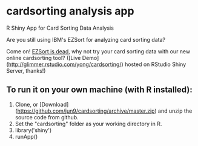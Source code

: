 cardsorting analysis app
===========

R Shiny App for Card Sorting Data Analysis

Are you still using IBM's EZSort for analyzing card sorting data? 

Come on! [EZSort is dead](http://maadmob.net/donna/blog/2005/ibms-usort-and-ezsort-are-dead), why not try your card sorting data with our new online cardsorting tool? ([Live Demo] (http://glimmer.rstudio.com/yong/cardsorting/) hosted on RStudio Shiny Server, thanks!)

## To run it on your own machine (with R installed):

1. Clone, or [Download] (https://github.com/jun9/cardsorting/archive/master.zip) and unzip the source code from github.
2. Set the "cardsorting" folder as your working directory in R.
3. library('shiny')
4. runApp()
